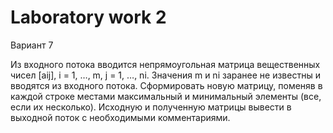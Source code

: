 # Laboratory work 2

Вариант 7

Из входного потока вводится непрямоугольная матрица вещественных чисел [aij], i = 1, …, m, j = 1, …, ni.
Значения m и ni заранее не известны и вводятся из входного потока.
Сформировать новую матрицу, поменяв в каждой строке местами максимальный и минимальный элементы (все, если их несколько).
Исходную и полученную матрицы вывести в выходной поток с необходимыми комментариями.

